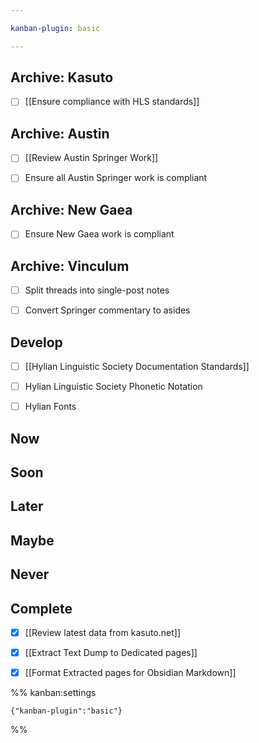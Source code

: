 ```yaml
---

kanban-plugin: basic

---
```


## Archive: Kasuto

- [ ] [[Ensure compliance with HLS standards]]


## Archive: Austin

- [ ] [[Review Austin Springer Work]]
- [ ] Ensure all Austin Springer work is compliant


## Archive: New Gaea

- [ ] Ensure New Gaea work is compliant


## Archive: Vinculum

- [ ] Split threads into single-post notes
- [ ] Convert Springer commentary to asides


## Develop

- [ ] [[Hylian Linguistic Society Documentation Standards]]
- [ ] Hylian Linguistic Society Phonetic Notation
- [ ] Hylian Fonts


## Now



## Soon



## Later



## Maybe



## Never



## Complete

- [x] [[Review latest data from kasuto.net]]
- [x] [[Extract Text Dump to Dedicated pages]]
- [x] [[Format Extracted pages for Obsidian Markdown]]




%% kanban:settings
```
{"kanban-plugin":"basic"}
```
%%